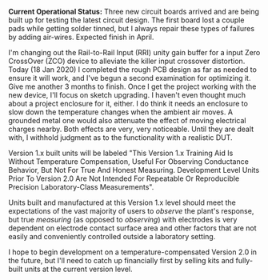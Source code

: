 **Current Operational Status:** Three new circuit boards arrived and are being built up for testing the latest circuit design. The first board lost a couple pads while getting solder tinned, but I always repair these types of failures by adding air-wires.  Expected finish in April.

I'm changing out the Rail-to-Rail Input (RRI) unity gain buffer for a input Zero CrossOver (ZCO) device to alleviate the killer input crossover distortion.  Today (18 Jan 2020) I completed the rough PCB design as far as needed to ensure it will work, and I've begun a second examination for optimizing it.  Give me another 3 months to finish.  Once I get the project working with the new device, I'll focus on sketch upgrading.  I haven't even thought much about a project enclosure for it, either.  I do think it needs an enclosure to slow down the temperature changes when the ambient air moves.  A grounded metal one would also attenuate the effect of moving electrical charges nearby.  Both effects are very, very noticeable.  Until they are dealt with, I withhold judgment as to the functionality with a realistic DUT.  

Version 1.x built units will be labeled "This Version 1.x Training Aid Is Without Temperature Compensation, Useful For Observing Conductance Behavior, But Not For True And Honest Measuring.  Development Level Units Prior To Version 2.0 Are Not Intended For Repeatable Or Reproducible Precision Laboratory-Class Measurements".

Units built and manufactured at this Version 1.x level should meet the expectations of the vast majority of users to *observe* the plant's response, but true *measuring* (as opposed to *observing*) with electrodes is very dependent on electrode contact surface area and other factors that are not easily and conveniently controlled outside a laboratory setting.

I hope to begin development on a temperature-compensated Version 2.0 in the future, but I'll need to catch up financially first by selling kits and fully-built units at the current version level.  
